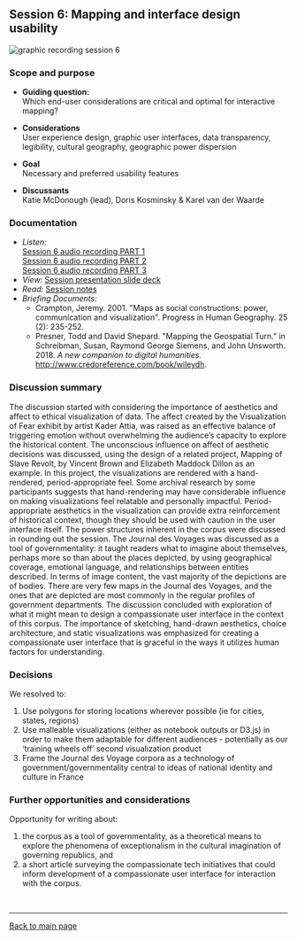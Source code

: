 ## Session 6: Mapping and interface design usability
 ![graphic recording session 6](../images/graphic-recording-session6.png)

### Scope and purpose
- **Guiding question:**  
  Which end-user considerations are critical and optimal for interactive mapping?

-	**Considerations**  
  User experience design, graphic user interfaces, data transparency, legibility, cultural geography, geographic power dispersion

-	**Goal**  
  Necessary and preferred usability features  

-	**Discussants**  
  Katie McDonough (lead), Doris Kosminsky & Karel van der Waarde


### Documentation  
- *Listen:*<br/>
    [Session 6 audio recording PART 1](../audio/session6-1of3.MP3?raw=true)<br/>
    [Session 6 audio recording PART 2](../audio/session6-2of3.MP3?raw=true)<br/>
    [Session 6 audio recording PART 3](../audio/session6-3of3.MP3?raw=true)<br/>
- *View:* [Session presentation slide deck](../pdfs/Session%206_McDonough_Mapping%20and%20Interface%20Design%20Usability.pdf)  
- *Read:* [Session notes](https://docs.google.com/document/d/196V79SznVOMz-1G63dCI5LCIg0iVKNmMWCP2aSaxHw0/edit?usp=sharing)
- *Briefing Documents:*
  - Crampton, Jeremy. 2001. "Maps as social constructions: power, communication and visualization". Progress in Human Geography. 25 (2): 235-252.
  - Presner, Todd and David Shepard. "Mapping the Geospatial Turn." in Schreibman, Susan, Raymond George Siemens, and John Unsworth. 2018. <em>A new companion to digital humanities. </em> http://www.credoreference.com/book/wileydh.

### Discussion summary
The discussion started with considering the importance of aesthetics and affect to ethical visualization of data. The affect created by the Visualization of Fear exhibit by artist Kader Attia, was raised as an effective balance of triggering emotion without overwhelming the audience’s capacity to explore the historical content. The unconscious influence on affect of aesthetic decisions was discussed, using the design of a related project, Mapping of Slave Revolt, by Vincent Brown and Elizabeth Maddock Dillon as an example. In this project, the visualizations are rendered with a hand-rendered, period-appropriate feel. Some archival research by some participants suggests that hand-rendering may have considerable influence on making visualizations feel relatable and personally impactful. Period-appropriate aesthetics in the visualization can provide extra reinforcement of historical context, though they should be used with caution in the user interface itself.
The power structures inherent in the corpus were discussed in rounding out the session. The Journal des Voyages was discussed as a tool of governmentality: it taught readers what to imagine about themselves, perhaps more so than about the places depicted, by using geographical coverage, emotional language, and relationships between entities described. In terms of image content, the vast majority of the depictions are of bodies. There are very few maps in the Journal des Voyages, and the ones that are depicted are most commonly in the regular profiles of government departments.
The discussion concluded with exploration of what it might mean to design a compassionate user interface in the context of this corpus. The importance of sketching, hand-drawn aesthetics, choice architecture, and static visualizations was emphasized for creating a compassionate user interface that is graceful in the ways it utilizes human factors for understanding.


### Decisions
We resolved to:
1. Use polygons for storing locations wherever possible (ie for cities, states, regions)
2. Use malleable visualizations (either as notebook outputs or D3.js) in order to make them adaptable for different audiences - potentially as our ‘training wheels off’ second visualization product
3. Frame the Journal des Voyage corpora as a technology of government/governmentality central to ideas of national identity and culture in France

### Further opportunities and considerations
Opportunity for writing about:
1. the corpus as a tool of governmentality, as a theoretical means to explore the phenomena of exceptionalism in the cultural imagination of governing republics, and
2. a short article surveying the compassionate tech initiatives that could inform development of a compassionate user interface for interaction with the corpus.


&nbsp;

------------------------------

[Back to main page](/empire/)
